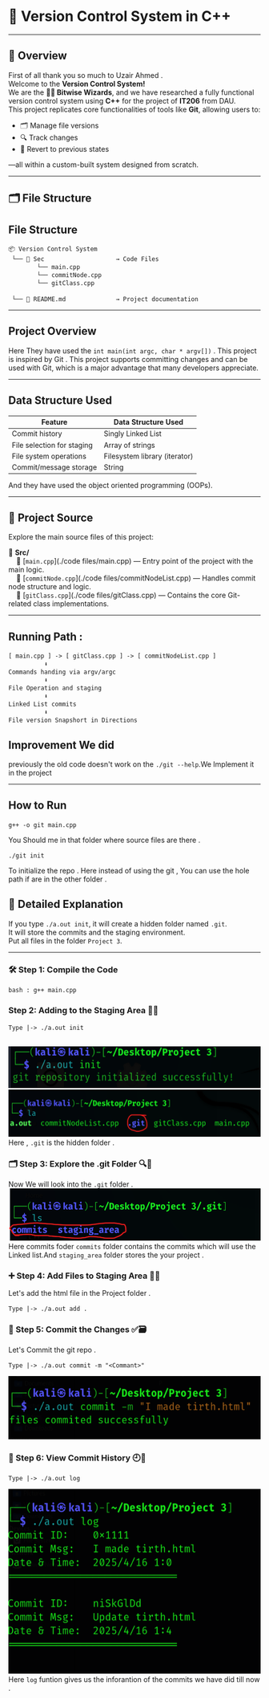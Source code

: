 # 🚀 Version Control System in C++  

---

## 📌 Overview
First of all thank you so much to Uzair Ahmed .  
Welcome to the **Version Control System!**  
We are the **🧙‍♂️ Bitwise Wizards**, and we have researched a fully functional version control system using **C++** for the project of **IT206** from DAU.  
This project replicates core functionalities of tools like **Git**, allowing users to:

- 🗂️ Manage file versions  
- 🔍 Track changes  
- 🔄 Revert to previous states  

—all within a custom-built system designed from scratch.

---

## 🗂️ File Structure

## File Structure
```
📦 Version Control System 
 └── 💚 Sec                    → Code Files 
        └── main.cpp
        └── commitNode.cpp
        └── gitClass.cpp

 └── 💚 README.md              → Project documentation

```

---

## Project Overview 

Here They have used the ` int main(int argc, char * argv[]) ` . This project is inspired by Git . This project supports committing changes and can be used with Git, which is a major advantage that many developers appreciate.

---

## 	Data Structure Used


| Feature                   | Data Structure Used            |
|---------------------------|-------------------------------|
| Commit history            | Singly Linked List            |
| File selection for staging| Array of strings              |
| File system operations    | Filesystem library (iterator) |
| Commit/message storage    | String                        |

And they have used the object oriented programming (OOPs). 

---
## 🚀 Project Source

Explore the main source files of this project:

📁 **Src/**  
&nbsp;&nbsp;&nbsp;&nbsp;📄 [`main.cpp`](./code files/main.cpp) — Entry point of the project with the main logic.  
&nbsp;&nbsp;&nbsp;&nbsp;📄 [`commitNode.cpp`](./code files/commitNodeList.cpp) — Handles commit node structure and logic.  
&nbsp;&nbsp;&nbsp;&nbsp;📄 [`gitClass.cpp`](./code files/gitClass.cpp) — Contains the core Git-related class implementations.

---
## Running Path :
```
[ main.cpp ] -> [ gitClass.cpp ] -> [ commitNodeList.cpp ]
          ⬇️
Commands handing via argv/argc
          ⬇️
File Operation and staging 
          ⬇️
Linked List commits
          ⬇️
File version Snapshort in Directions

```


## Improvement We did 

previously the old code doesn't work on the `./git --help`.We Implement it in the project 

---

## How to Run 

```
g++ -o git main.cpp
```
You Should me in that folder where source files are there . 

```
./git init
```

To initialize the repo . Here instead of using the git , You can use the hole path if are in the other folder . 



## 📘 Detailed Explanation

If you type `./a.out init`, it will create a hidden folder named `.git`.  
It will store the commits and the staging environment.  
Put all files in the folder `Project 3`.

---

### 🛠️ Step 1: Compile the Code

```
bash : g++ main.cpp
```
### Step 2: Adding to the Staging Area 🧺✨
```
Type |-> ./a.out init
 
```
![init](Images/image.png)
![init](Images/Image1.png)
Here , `.git` is the hidden folder . 

### 🗂️ Step 3: Explore the .git Folder 🔍📁<br>
Now We will look into the `.git` folder . 
![.git](Images/image2.png)
Here commits foder `commits` folder contains the commits which will use the Linked list.And `staging_area` folder stores the your project . 

### ➕ Step 4: Add Files to Staging Area 📄✨

Let's add the html file in the Project folder .
```
Type |-> ./a.out add .
```
### 📝 Step 5: Commit the Changes ✅🗃️

Let's Commit the git repo . 
```
Type |-> ./a.out commit -m "<Commant>"
```
![commit](Images/image3.png)

### 📜 Step 6: View Commit History 🕘🧾
```
Type |-> ./a.out log
```
![log](Images/image4.png)
Here `log` funtion gives us the inforantion of the commits we have did till now . 
